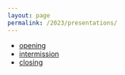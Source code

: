 ```yaml
---
layout: page
permalink: /2023/presentations/
---
```


- [opening](https://docs.google.com/presentation/d/1ckNYqMg-zMWGHucHgSV8ja1wEZYkrGGaK8Ms5sBsChA/edit?usp=sharing)
- [intermission](https://docs.google.com/presentation/d/1m9mDJSX5QpuoElciYBa-kkctyQ11-HdwlCCiik6CqRI/edit?usp=sharing)
- [closing](https://docs.google.com/presentation/d/1Xcg7MKF5VLAUSTg_3ZQe01ByYbCTTYHRlA2w2yOapws/edit?usp=sharing)
